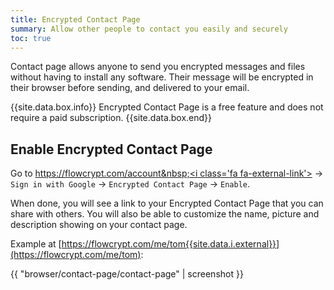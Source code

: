 ```yaml
---
title: Encrypted Contact Page
summary: Allow other people to contact you easily and securely
toc: true
---
```


Contact page allows anyone to send you encrypted messages and files without having to install any software. Their message will be encrypted in their browser before sending, and delivered to your email.

{{site.data.box.info}}
Encrypted Contact Page is a free feature and does not require a paid subscription.
{{site.data.box.end}}

## Enable Encrypted Contact Page

Go to [https://flowcrypt.com/account&nbsp;<i class='fa fa-external-link'></i>](https://flowcrypt.com/account) -> `Sign in with Google` -> `Encrypted Contact Page` -> `Enable`.

When done, you will see a link to your Encrypted Contact Page that you can share with others. You will also be able to customize the name, picture and description showing on your contact page.

Example at [https://flowcrypt.com/me/tom{{site.data.i.external}}](https://flowcrypt.com/me/tom):

{{ "browser/contact-page/contact-page" | screenshot }}
